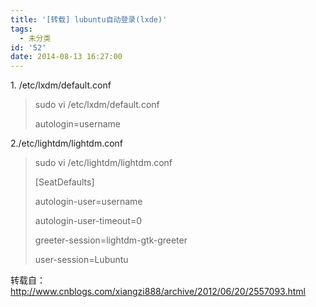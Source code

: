 ```yaml
---
title: '[转载] lubuntu自动登录(lxde)'
tags:
  - 未分类
id: '52'
date: 2014-08-13 16:27:00
---
```


1\. /etc/lxdm/default.conf

> sudo vi /etc/lxdm/default.conf
> 
> autologin=username

  

2./etc/lightdm/lightdm.conf

> sudo vi /etc/lightdm/lightdm.conf 
> 
> \[SeatDefaults\]
> 
> autologin-user=username
> 
> autologin-user-timeout=0
> 
> greeter-session=lightdm-gtk-greeter
> 
> user-session=Lubuntu
> 
>   

转载自：http://www.cnblogs.com/xiangzi888/archive/2012/06/20/2557093.html